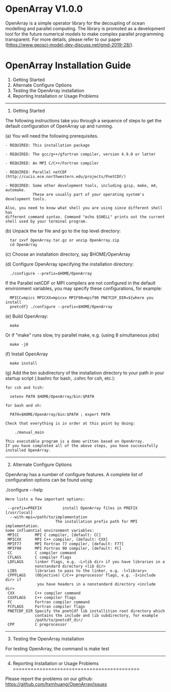 # OpenArray V1.0.0
OpenArray is a simple operator library for the decoupling of ocean modelling and parallel computing. The library is promoted as a development tool for the future numerical models to make complex parallel programming transparent. For more details, please refer to our paper (https://www.geosci-model-dev-discuss.net/gmd-2019-28/).

# OpenArray Installation Guide

1.  Getting Started
2.  Alternate Configure Options
3.  Testing the OpenArray installation
4.  Reporting Installation or Usage Problems


-------------------------------------------------------------------------

1. Getting Started

The following instructions take you through a sequence of steps to get the
default configuration of OpenArray up and running.

(a) You will need the following prerequisites.

    - REQUIRED: This installation package

    - REQUIRED: The gcc/g++/gfortran compiler, version 4.9.0 or latter

    - REQUIRED: An MPI C/C++/Fortran compiler

    - REQUIRED: Parallel netCDF (http://cucis.ece.northwestern.edu/projects/PnetCDF/)

    - REQUIRED: Some other development tools, including gzip, make, m4, automake.
                These are usually part of your operating system's development tools.

    Also, you need to know what shell you are using since different shell has
    different command syntax. Command "echo $SHELL" prints out the current
    shell used by your terminal program.

(b) Unpack the tar file and go to the top level directory:

      tar zxvf OpenArray.tar.gz or unzip OpenArray.zip
      cd OpenArray

(c) Choose an installation directory, say $HOME/OpenArray

(d) Configure OpenArray specifying the installation directory:

      ./configure --prefix=$HOME/OpenArray

   If the Parallel netCDF or MPI compilers are not configured in the default
   environment variables, you may specify these configurations, for example:

      MPICC=mpicc MPICXX=mpicxx MPIF90=mpif90 PNETCDF_DIR=${where you install
      pnetcdf} ./configure --prefix=$HOME/OpenArray

(e) Build OpenArray:

      make

   Or if "make" runs slow, try parallel make, e.g. (using 8 simultaneous jobs)

      make -j8

(f) Install OpenArray

      make install

(g) Add the bin subdirectory of the installation directory to your path in your
    startup script (.bashrc for bash, .cshrc for csh, etc.):

    for csh and tcsh:

      setenv PATH $HOME/OpenArray/bin:$PATH

    for bash and sh:

      PATH=$HOME/OpenArray/bin:$PATH ; export PATH

    Check that everything is in order at this point by doing:

        ./manual_main

    This executable program is a demo written based on OpenArray.
    If you have completed all of the above steps, you have successfully installed OpenArray.

-------------------------------------------------------------------------

2. Alternate Configure Options

OpenArray has a number of configure features.  A complete list of configuration
options can be found using:

   ./configure --help

    Here lists a few important options:

     --prefix=PREFIX         install OpenArray files in PREFIX [/usr/local]
      --with-mpi=/path/to/implementation
                          The installation prefix path for MPI implementation.
    Some influential environment variables:
     MPICC       MPI C compiler, [default: CC]
     MPICXX      MPI C++ compiler, [default: CXX]
     MPIF77      MPI Fortran 77 compiler, [default: F77]
     MPIF90      MPI Fortran 90 compiler, [default: FC]
     CC          C compiler command
     CFLAGS      C compiler flags
     LDFLAGS     linker flags, e.g. -L<lib dir> if you have libraries in a
                 nonstandard directory <lib dir>
     LIBS        libraries to pass to the linker, e.g. -l<library>
     CPPFLAGS    (Objective) C/C++ preprocessor flags, e.g. -I<include dir> if
                  you have headers in a nonstandard directory <include dir>
     CXX         C++ compiler command
     CXXFLAGS    C++ compiler flags
     FC          Fortran compiler command
     FCFLAGS     Fortran compiler flags
     PNETCDF_DIR Specify the pnetCdf lib installition root directory which
                 contains the include and lib subdirectory, for example
                 /path/to/pnetcdf_dir/
     CPP         C preprocessor
-------------------------------------------------------------------------

3. Testing the OpenArray installation

For testing OpenArray, the command is
     make test

-------------------------------------------------------------------------

4. Reporting Installation or Usage Problems
===========================================

Please report the problems on our github: https://github.com/hxmhuang/OpenArray/issues



